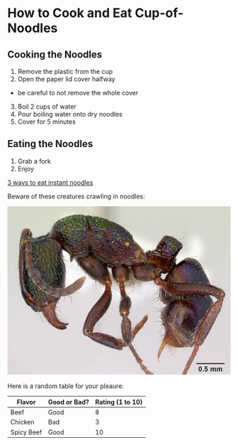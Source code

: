 # How to Cook and Eat Cup-of-Noodles 

## Cooking the Noodles 

1. Remove the plastic from the cup
2. Open the paper lid cover halfway 
  * be careful to not remove the whole cover
3. Boil 2 cups of water 
4. Pour boiling water onto dry noodles
5. Cover for 5 minutes

## Eating the Noodles

1. Grab a fork
2. Enjoy 

[3 ways to eat instant noodles](https://www.wikihow.com/Make-Instant-Noodles)

Beware of these creatures crawling in noodles: 

![](https://github.com/sbest0128/tfcb-homework01/blob/master/images/casent-0172345_Rhytidoponera-metallica.jpg)

Here is a random table for your pleaure:

|Flavor|Good or Bad?|Rating (1 to 10)|
|------|------------|----------------|
|Beef  |Good        |8               |
|Chicken|Bad        |3               |
|Spicy Beef|Good    |10              |
